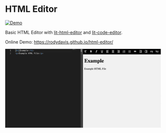 # HTML Editor

[![Demo](https://github.com/rodydavis/html-editor/actions/workflows/ci.yml/badge.svg)](https://github.com/rodydavis/html-editor/actions/workflows/ci.yml)

Basic HTML Editor with [lit-html-editor](https://github.com/rodydavis/lit-html-editor) and [lit-code-editor](https://github.com/rodydavis/lit-html-editor).

Online Demo: https://rodydavis.github.io/html-editor/

![](/screenshot.png)